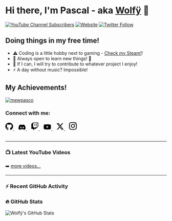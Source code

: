 # Hi there, I'm Pascal - aka [Wolfÿ][youtube] 👋 

[![YouTube Channel Subscribers](https://img.shields.io/youtube/channel/subscribers/UCIJguCB_U3LQ6Cbx8OANU9A?logo=youtube&logoColor=red&style=for-the-badge)][youtube]
[![Website](https://img.shields.io/website?label=avariaxyz.win&style=for-the-badge&url=https://avariaxyz.win/)](https://avariaxyz.win/)
[![Twitter Follow](https://img.shields.io/twitter/follow/mewpasco?color=1DA1F2&logo=x&style=for-the-badge)](https://twitter.com/intent/follow?original_referer=https%3A%2F%2Fgithub.com%2Fmewpasco&screen_name=Wolfÿ)

## Doing things in my free time!

- ⚠️ Coding is a little hobby next to gaming - [Check my Steam!][steam]!
- 🌱 Always open to learn new things! 🤣
- 👯 If I can, I will try to contribute to whatever project I enjoy!
- ⚡ A day without music? Impossible!

## My Achievements!

<p align="left"> <a href="https://github.com/ryo-ma/github-profile-trophy"><img src="https://github-profile-trophy.vercel.app/?username=mewpasco" alt="mewpasco" /></a> </p>

### Connect with me:

<a href="https://avariaxyz.win/">
  <img src="./img/github.svg" width="24" alt="Website"/>
</a>
&nbsp;&nbsp;
<a href="https://discord.gg/avia">
  <img src="./img/discord.svg" width="24" alt="Discord"/>
</a>
&nbsp;&nbsp;
<a href="https://twitch.tv/mewpasco">
  <img src="./img/twitch.svg" width="24" alt="Twitch"/>
</a>
&nbsp;&nbsp;
<a href="https://youtube.com/mewpasco">
  <img src="./img/youtube.svg" width="24" alt="YouTube"/>
</a>
&nbsp;&nbsp;
<a href="https://x.com/mewpasco">
  <img src="./img/x-twitter.svg" width="24" alt="X/Twitter"/>
</a>
&nbsp;&nbsp;
<a href="https://instagram.com/mewpasco">
  <img src="./img/instagram.svg" width="24" alt="Instagram"/>
</a>


<br />
<br />

---

### 📺 Latest YouTube Videos

<!-- YOUTUBE:START -->
<!-- YOUTUBE:END -->

➡️ [more videos...](https://youtube.com/mewpasco)

---

### :zap: Recent GitHub Activity
  
<!--START_SECTION:activity-->
<!--END_SECTION:activity-->

### :fire: GitHub Stats

<img align="left" alt="Wolfÿ's GitHub Stats" src="https://github-readme-stats-fork-neon.vercel.app/api?username=mewpasco&show_icons=true&hide_border=false&title_color=ff652f&icon_color=FFE400&bg_color=09131B&text_color=ffffff&border_color=0c1a25" />


[website]: https://avariaxyz.win/
[steam]: https://steamcommunity.com/id/mewpasco/
[twitter]: https://twitter.com/mewpasco
[youtube]: https://youtube.com/mewpasco
[instagram]: https://instagram.com/mewpasco
[discord]: https://discord.gg/avia
